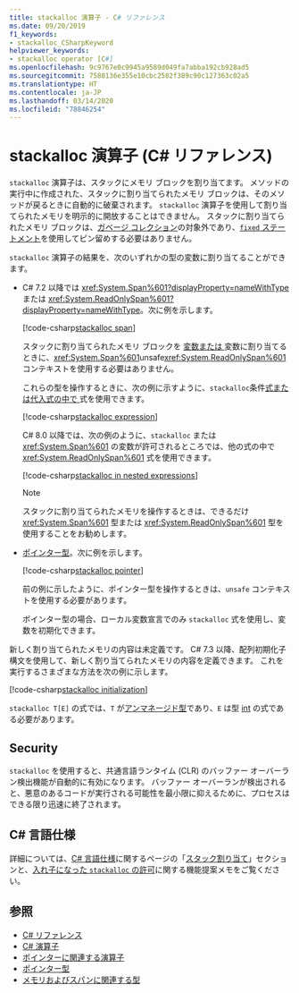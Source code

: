 ```yaml
---
title: stackalloc 演算子 - C# リファレンス
ms.date: 09/20/2019
f1_keywords:
- stackalloc_CSharpKeyword
helpviewer_keywords:
- stackalloc operator [C#]
ms.openlocfilehash: 9c9767e0c9945a9589d049fa7abba192cb928ad5
ms.sourcegitcommit: 7588136e355e10cbc2582f389c90c127363c02a5
ms.translationtype: HT
ms.contentlocale: ja-JP
ms.lasthandoff: 03/14/2020
ms.locfileid: "78846254"
---
```

# <a name="stackalloc-operator-c-reference"></a>stackalloc 演算子 (C# リファレンス)

`stackalloc` 演算子は、スタックにメモリ ブロックを割り当てます。 メソッドの実行中に作成された、スタックに割り当てられたメモリ ブロックは、そのメソッドが戻るときに自動的に破棄されます。 `stackalloc` 演算子を使用して割り当てられたメモリを明示的に開放することはできません。 スタックに割り当てられたメモリ ブロックは、[ガベージ コレクション](../../../standard/garbage-collection/index.md)の対象外であり、[`fixed` ステートメント](../keywords/fixed-statement.md)を使用してピン留めする必要はありません。

`stackalloc` 演算子の結果を、次のいずれかの型の変数に割り当てることができます。

- C# 7.2 以降では <xref:System.Span%601?displayProperty=nameWithType> または <xref:System.ReadOnlySpan%601?displayProperty=nameWithType>。次に例を示します。

  [!code-csharp[stackalloc span](snippets/StackallocOperator.cs#AssignToSpan)]

  スタックに割り当てられたメモリ ブロックを [ 変数または ](../keywords/unsafe.md) 変数に割り当てるときに、<xref:System.Span%601>unsafe<xref:System.ReadOnlySpan%601> コンテキストを使用する必要はありません。

  これらの型を操作するときに、次の例に示すように、`stackalloc`条件[式または代入式の中で ](conditional-operator.md) 式を使用できます。

  [!code-csharp[stackalloc expression](snippets/StackallocOperator.cs#AsExpression)]

  C# 8.0 以降では、次の例のように、`stackalloc` または <xref:System.Span%601> の変数が許可されるところでは、他の式の中で <xref:System.ReadOnlySpan%601> 式を使用できます。

  [!code-csharp[stackalloc in nested expressions](snippets/StackallocOperator.cs#Nested)]

  > [!NOTE]
  > スタックに割り当てられたメモリを操作するときは、できるだけ <xref:System.Span%601> 型または <xref:System.ReadOnlySpan%601> 型を使用することをお勧めします。

- [ポインター型](../../programming-guide/unsafe-code-pointers/pointer-types.md)。次に例を示します。

  [!code-csharp[stackalloc pointer](snippets/StackallocOperator.cs#AssignToPointer)]

  前の例に示したように、ポインター型を操作するときは、`unsafe` コンテキストを使用する必要があります。

  ポインター型の場合、ローカル変数宣言でのみ `stackalloc` 式を使用し、変数を初期化できます。

新しく割り当てられたメモリの内容は未定義です。 C# 7.3 以降、配列初期化子構文を使用して、新しく割り当てられたメモリの内容を定義できます。 これを実行するさまざまな方法を次の例に示します。

[!code-csharp[stackalloc initialization](snippets/StackallocOperator.cs#StackallocInit)]

`stackalloc T[E]` の式では、`T` が[アンマネージド型](../builtin-types/unmanaged-types.md)であり、`E` は型 [int](../builtin-types/integral-numeric-types.md) の式である必要があります。

## <a name="security"></a>Security

`stackalloc` を使用すると、共通言語ランタイム (CLR) のバッファー オーバーラン検出機能が自動的に有効になります。 バッファー オーバーランが検出されると、悪意のあるコードが実行される可能性を最小限に抑えるために、プロセスはできる限り迅速に終了されます。

## <a name="c-language-specification"></a>C# 言語仕様

詳細については、[C# 言語仕様](~/_csharplang/spec/unsafe-code.md#stack-allocation)に関するページの「[スタック割り当て](~/_csharplang/spec/introduction.md)」セクションと、[入れ子になった `stackalloc` の許可](~/_csharplang/proposals/csharp-8.0/nested-stackalloc.md)に関する機能提案メモをご覧ください。

## <a name="see-also"></a>参照

- [C# リファレンス](../index.md)
- [C# 演算子](index.md)
- [ポインターに関連する演算子](pointer-related-operators.md)
- [ポインター型](../../programming-guide/unsafe-code-pointers/pointer-types.md)
- [メモリおよびスパンに関連する型](../../../standard/memory-and-spans/index.md)
